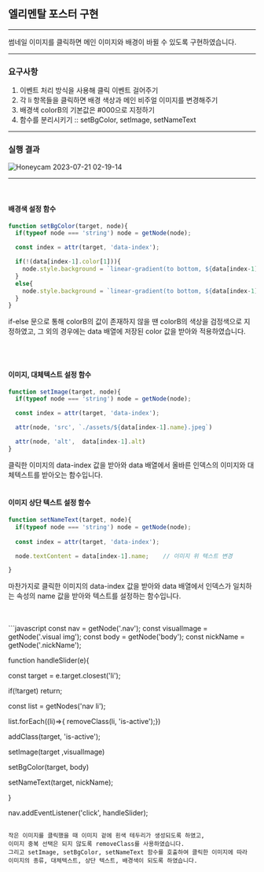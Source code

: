 
## 엘리멘탈 포스터 구현
---

썸네일 이미지를 클릭하면 메인 이미지와 배경이 바뀔 수 있도록 구현하였습니다.

---

### 요구사항
1. 이벤트 처리 방식을 사용해 클릭 이벤트 걸어주기
2. 각 li 항목들을 클릭하면 배경 색상과 메인 비주얼 이미지를 변경해주기
3. 배경색 colorB의 기본값은 #000으로 지정하기
4. 함수를 분리시키기 :: setBgColor, setImage, setNameText 

---


### 실행 결과 
![Honeycam 2023-07-21 02-19-14](https://github.com/sssseungk/js-homework/assets/72969123/52bc751e-2ace-4e9b-b70a-24c7db9bf80f)


---
<br>

#### 배경색 설정 함수
```javascript
function setBgColor(target, node){   
  if(typeof node === 'string') node = getNode(node);

  const index = attr(target, 'data-index'); 

  if(!(data[index-1].color[1])){
    node.style.background = `linear-gradient(to bottom, ${data[index-1].color[0]} , #000)`;
  }
  else{
    node.style.background = `linear-gradient(to bottom, ${data[index-1].color[0]} , ${data[index-1].color[1]})`;
  }
}

```
if-else 문으로 통해 colorB의 값이 존재하지 않을 땐 colorB의 색상을 검정색으로 지정하였고, 그 외의 경우에는 data 배열에 저장된 color 값을 받아와 적용하였습니다. 


<br>
<br>

#### 이미지, 대체텍스트 설정 함수
```javascript
function setImage(target, node){
  if(typeof node === 'string') node = getNode(node);

  const index = attr(target, 'data-index');

  attr(node, 'src', `./assets/${data[index-1].name}.jpeg`)  

  attr(node, 'alt',  data[index-1].alt) 
}
```
클릭한 이미지의 data-index 값을 받아와 data 배열에서 올바른 인덱스의 이미지와 대체텍스트를 받아오는 함수입니다. 
<br>
<br>

#### 이미지 상단 텍스트 설정 함수 

```javascript
function setNameText(target, node){
  if(typeof node === 'string') node = getNode(node);
  
  const index = attr(target, 'data-index');

  node.textContent = data[index-1].name;    // 이미지 위 텍스트 변경

}
``````
마찬가지로 클릭한 이미지의 data-index 값을 받아와 data 배열에서 인덱스가 일치하는 속성의 name 값을 받아와 텍스트를 설정하는 함수입니다. 

<br>
<br>
```javascript
const nav = getNode('.nav');
const visualImage = getNode('.visual img');
const body = getNode('body');
const nickName = getNode('.nickName');


function handleSlider(e){

  const target = e.target.closest('li');     

  if(!target) return;                             

  const list = getNodes('nav li');          
	
  list.forEach((li)=>{ removeClass(li, 'is-active');})
  
  addClass(target, 'is-active');              
     
  setImage(target ,visualImage)

  setBgColor(target, body)

  setNameText(target, nickName);

}

nav.addEventListener('click', handleSlider);
```

작은 이미지를 클릭했을 때 이미지 겉에 흰색 테두리가 생성되도록 하였고,
이미지 중복 선택은 되지 않도록 removeClass를 사용하였습니다.
그리고 setImage, setBgColor, setNameText 함수를 호출하여 클릭한 이미지에 따라 이미지의 종류, 대체텍스트, 상단 텍스트, 배경색이 되도록 하였습니다. 